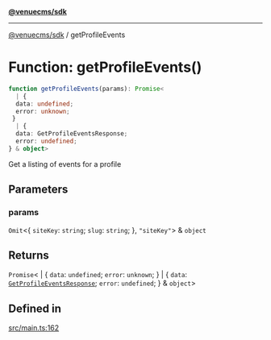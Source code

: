 [**@venuecms/sdk**](../Index.md)

***

[@venuecms/sdk](../Index.md) / getProfileEvents

# Function: getProfileEvents()

```ts
function getProfileEvents(params): Promise<
  | {
  data: undefined;
  error: unknown;
 }
  | {
  data: GetProfileEventsResponse;
  error: undefined;
} & object>
```

Get a listing of events for a profile

## Parameters

### params

`Omit`\<\{
  `siteKey`: `string`;
  `slug`: `string`;
 \}, `"siteKey"`\> & `object`

## Returns

`Promise`\<
  \| \{
  `data`: `undefined`;
  `error`: `unknown`;
 \}
  \| \{
  `data`: [`GetProfileEventsResponse`](../type-aliases/GetProfileEventsResponse.md);
  `error`: `undefined`;
 \} & `object`\>

## Defined in

[src/main.ts:162](https://github.com/venuecms/sdk/blob/d518c8aac3a863994a7c808a9c7d9d339366ea38/src/main.ts#L162)
